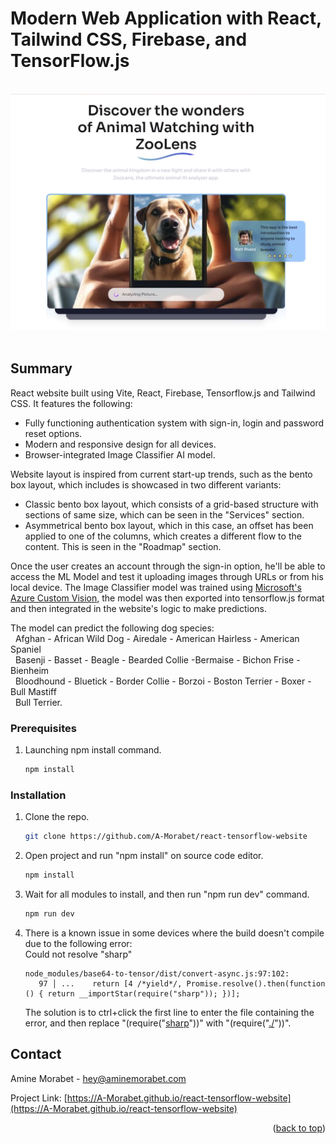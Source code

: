 <a name="readme-top"></a>
# Modern Web Application with React, Tailwind CSS, Firebase, and TensorFlow.js

</br>
<div align="center">
<img src="https://github.com/A-Morabet/react-tensorflow-website/blob/main/01-screenshot.png" width="600"/>
</div>
</br>

## Summary

React website built using Vite, React, Firebase, Tensorflow.js and Tailwind CSS.
It features the following:

* Fully functioning authentication system with sign-in, login and password reset options.
* Modern and responsive design for all devices.
* Browser-integrated Image Classifier AI model.

Website layout is inspired from current start-up trends, such as the bento box layout, which includes is showcased in two different variants:
* Classic bento box layout, which consists of a grid-based structure with sections of same size, which can be seen in the "Services" section.
* Asymmetrical bento box layout, which in this case, an offset has been applied to one of the columns, which creates a different flow to the content. This is seen in the "Roadmap" section.

Once the user creates an account through the sign-in option, he'll be able to access the ML 
Model and test it uploading images through URLs or from his local device.
The Image Classifier model was trained using [Microsoft's Azure Custom Vision](https://azure.microsoft.com/en-au/products/ai-services/ai-custom-vision),
the model was then exported into tensorflow.js format and then integrated in the website's logic 
to make predictions.

The model can predict the following dog species: </br>
 &nbsp;&nbsp;Afghan - African Wild Dog - Airedale - American Hairless - American Spaniel </br>
 &nbsp;&nbsp;Basenji - Basset - Beagle - Bearded Collie -Bermaise - Bichon Frise - Bienheim </br>
 &nbsp;&nbsp;Bloodhound - Bluetick - Border Collie - Borzoi - Boston Terrier - Boxer - Bull Mastiff </br>
 &nbsp;&nbsp;Bull Terrier.

### Prerequisites

1. Launching npm install command.
   ```sh
   npm install
   ```

### Installation

1. Clone the repo.
   ```sh
   git clone https://github.com/A-Morabet/react-tensorflow-website
   ```
2. Open project and run "npm install" on source code editor.
   ```sh
   npm install
   ```
3. Wait for all modules to install, and then run "npm run dev" command.
   ```sh
   npm run dev
   ```
5. There is a known issue in some devices where the build doesn't compile due to the following error: </br>
   Could not resolve "sharp"
   ```
   node_modules/base64-to-tensor/dist/convert-async.js:97:102:
      97 │ ...    return [4 /*yield*/, Promise.resolve().then(function () { return __importStar(require("sharp")); })];
   ```
   The solution is to ctrl+click the first line to enter the file containing the error,
   and then replace "(require("<ins>sharp</ins>"))" with "(require("<ins>./</ins>"))".


## Contact

Amine Morabet - hey@aminemorabet.com

Project Link: [https://A-Morabet.github.io/react-tensorflow-website](https://A-Morabet.github.io/react-tensorflow-website)

<p align="right">(<a href="#readme-top">back to top</a>)</p>
